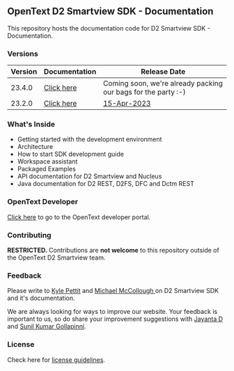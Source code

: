 
## OpenText D2 Smartview SDK - Documentation

This repository hosts the documentation code for D2 Smartview SDK - Documentation. 

### Versions

| Version | Documentation | Release Date |
|---------| ----------- |  ----------- |
| 23.4.0  | [Click here](https://opentext.github.io/d2sv-sdk/23.4.0/) | Coming soon, we're already packing our bags for the party :-)  |
| 23.2.0  | [Click here](https://opentext.github.io/d2sv-sdk/23.2.0/) |  [15-Apr-2023](https://support.opentext.com/csm?id=search&spa=1&q=%23DocumentumD223.2SoftwareDownloads) |

### What's Inside  

- Getting started with the development environment
- Architecture 
- How to start SDK development guide
- Workspace assistant
- Packaged Examples
- API documentation for D2 Smartview and Nucleus
- Java documentation for D2 REST, D2FS, DFC and Dctm REST

### OpenText Developer

[Click here](https://developer.opentext.com/ce/products/documentum/documentation/documentumsmartviewsdk/1) to go to the OpenText developer portal.

### Contributing

**RESTRICTED.** Contributions are <b>not welcome</b> to this repository outside of the OpenText D2 Smartview team.


### Feedback

Please write to [Kyle Pettit](mailto:kpettit@opentext.com) and [Michael McCollough
](mailto:mmccollo@opentext.com) on D2 Smartview SDK and it's documentation.

We are always looking for ways to improve our website. Your feedback is important to us, so do share your improvement suggestions with [Jayanta D](mailto:jayantad@opentext.com) and [Sunil Kumar Gollapinni](mailto:sgollapinni@opentext.com).

### License

Check here for [license guidelines](/LICENSE).

<style>
h1 {
  display: none;
}
</style>

